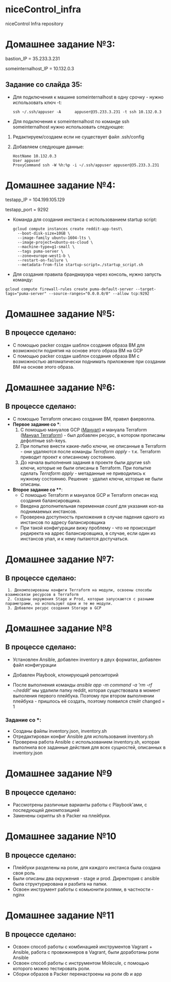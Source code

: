 
# niceControl_infra
niceControl Infra repository

# Домашнее задание №3:

bastion_IP = 35.233.3.231

someinternalhost_IP = 10.132.0.3

 
## Задание со слайда 35:

* Для подключения к машине someinternalhost в одну срочку - нужно использовать ключ -t:
    
    ```ssh ~/.ssh/appuser -A      appuser@35.233.3.231 -t ssh 10.132.0.3```
    
* Для подключения к someinternalhost по команде ssh someinternalhost нужно использовать следующее:
1. Редактируем/создаем если не существует файл .ssh/config

2. Добавляем следующие данные:

    ```Host someinternalhost
    HostName 10.132.0.3
    User appuser
    ProxyCommand ssh -W %h:%p -i ~/.ssh/appuser appuser@35.233.3.231

# Домашнее задание №4:
testapp_IP = 104.199.105.129

testapp_port = 9292

* Команда для создания инстанса с использованием startup script:

    ```
    gcloud compute instances create reddit-app-test\
      --boot-disk-size=10GB \
      --image-family ubuntu-1604-lts \
      --image-project=ubuntu-os-cloud \
      --machine-type=g1-small \
      --tags puma-server \
      --zone=europe-west1-b \
      --restart-on-failure \
      --metadata-from-file startup-script=./startup_script.sh

* Для создания правила брандмауэра через консоль, нужно запусть команду:
```
gcloud compute firewall-rules create puma-default-server --target-tags="puma-server" --source-ranges="0.0.0.0/0" --allow tcp:9292
```

# Домашнее задание №5:

## В процессе сделано:
 - С помощью packer создан шаблон создания образа ВМ для возможности поднятия на основе этого образа ВМ на GCP
- С помощью packer создан шаблон создания образа ВМ с возможностью автоматически поднимать приложение при создании ВМ на основе этого образа.



# Домашнее задание №6:

## В процессе сделано:
- С помощью Terraform описано создание ВМ, правил фаерволла.
- __Первое задание со *__: 
     1. С помощью мануалов GCP ([Мануал](https://cloud.google.com/compute/docs/instances/adding-removing-ssh-keys)) и мануала Terraform ([Мануал Terraform](https://www.terraform.io/docs/providers/google/r/compute_project_metadata.html)) - был добавлен ресурс, в котором прописаны дефолтные ssh-keys.
     2. При попытке внести какие-либо ключи, не описанные в Terraform - они удаляются после команды *Terraform apply* - т.к. Terraform приводит проект к описанному состоянию.
     3. До начала выполнения задания в проекте были другие ssh ключи, которые не были описаны в Terraform. При попытке сделать *Terraform apply*  - метаданные не приводились к нужному состоянию. Решение - удалил ключи, которые не были описаны. 
- __Второе задание со **__:
    - С помощью Terraform и мануалов GCP и Terraform описан код создания балансировщика.
    - Введена дополнительная переменная *count* для указания кол-ва поднимаемых инстансов.
    - Проверена доступность приложения в случае падения одного из инстансов по адресу балансировщика 
    - При такой конфигурации вижу проблему - что не происходит редиректа на адрес балансировщика, в случае, если один из инстансов упал, и к нему пытаются достучаться. 

# Домашнее задание №7:

## В процессе сделано:
    
     1. Декомпозированы конфиги Terraform на модули, освоены способы взаимосвязи ресурсов в Terraform
     2. Созданы окружения Stage и Prod, которые запускаются с разными параметрами, но используют одни и те же модули.
     3. Добавлен ресурс создания Storage в GCP

# Домашнее задание №8

## В процессе сделано:
* Установлен Ansible, добавлен inventory в двух форматах, добавлен файл конфигурации
* Добавлен Playbook, клонирующий репозиторий

* После выполнения команды *ansible app -m command -a 'rm -rf ~/reddit'* мы удалили папку reddit, которая существовала в момент выполения первого плейбука. Поэтому при втором выполнении плейбука - пришлось её создать, поэтому появился стейт changed = 1

### Задание со *:
* Созданы файлы inventory.json, inventory.sh
* Отредактирован конфиг Ansible для использования inventory.sh
* Проверена работа Ansible с использованием inventory.sh, которая выполнила все заданные действия для всех сущностей, описанных в inventory.json


# Домашнее задание №9

## В процессе сделано:
* Рассмотрены различные варианты работы с Playbook'ами, с последующей декомпозицией
* Заменены скрипты sh в Packer на плейбуки.


# Домашнее задание №10

## В процессе сделано:
* Плейбуки разделены на роли, для каждого инстанса была создана своя роль
* Были описаны два окружения - stage и prod. Директория с ansible была структурирована и разбита на папки.
* Освоен инструмент работы с комьюнити ролями, в частности - nginx

# Домашнее задание №11

## В процессе сделано:
* Освоен способ работы с комбинацией инструментов Vagrant + Ansible, работа с провижинеров в Vagrant, были доработаны роли Ansible
* Освоен способ работы с инструментом Molecule, с помощью которого можно тестировать роли.
* Сборки образов в Packer перенастроены на роли db и app



